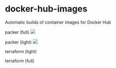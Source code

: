 # docker-hub-images
Automatic builds of container images for Docker Hub

packer (full)
[![](https://badge.imagelayers.io/hashicorp/packer-auto:build.svg)](https://imagelayers.io/?images=hashicorp/packer-auto:build 'Get your own badge on imagelayers.io')

packer (light)
[![](https://badge.imagelayers.io/hashicorp/packer-auto:light.svg)](https://imagelayers.io/?images=hashicorp/packer-auto:light 'Get your own badge on imagelayers.io')

terraform (light)

terraform (full)
